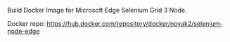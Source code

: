 Build Docker Image for Microsoft Edge Selenium Grid 3 Node.

Docker repo: https://hub.docker.com/repository/docker/novak2/selenium-node-edge

